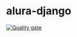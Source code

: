 # alura-django

[![Quality gate](https://sonarcloud.io/api/project_badges/quality_gate?project=Washingtonban_django-form)](https://sonarcloud.io/dashboard?id=Washingtonban_django-form)
